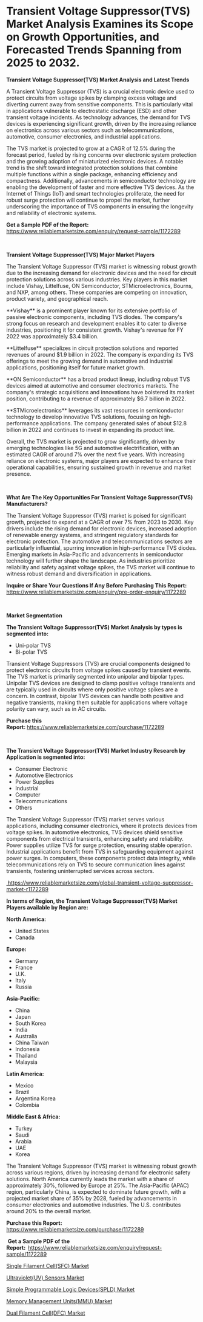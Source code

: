 <p><h1>Transient Voltage Suppressor(TVS) Market Analysis Examines its Scope on Growth Opportunities, and Forecasted Trends Spanning from 2025 to 2032.</h1></p><p><strong>Transient Voltage Suppressor(TVS) Market Analysis and Latest Trends</strong></p>
<p><p>A Transient Voltage Suppressor (TVS) is a crucial electronic device used to protect circuits from voltage spikes by clamping excess voltage and diverting current away from sensitive components. This is particularly vital in applications vulnerable to electrostatic discharge (ESD) and other transient voltage incidents. As technology advances, the demand for TVS devices is experiencing significant growth, driven by the increasing reliance on electronics across various sectors such as telecommunications, automotive, consumer electronics, and industrial applications.</p><p>The TVS market is projected to grow at a CAGR of 12.5% during the forecast period, fueled by rising concerns over electronic system protection and the growing adoption of miniaturized electronic devices. A notable trend is the shift toward integrated protection solutions that combine multiple functions within a single package, enhancing efficiency and compactness. Additionally, advancements in semiconductor technology are enabling the development of faster and more effective TVS devices. As the Internet of Things (IoT) and smart technologies proliferate, the need for robust surge protection will continue to propel the market, further underscoring the importance of TVS components in ensuring the longevity and reliability of electronic systems.</p></p>
<p><strong>Get a Sample PDF of the Report:&nbsp;</strong> <a href="https://www.reliablemarketsize.com/enquiry/request-sample/1172289?utm_campaign=1998&utm_medium=2&utm_source=Github&utm_content=ia&utm_term=06042025&utm_id=transient-voltage-suppressortvs">https://www.reliablemarketsize.com/enquiry/request-sample/1172289</a></p>
<p>&nbsp;</p>
<p><strong>Transient Voltage Suppressor(TVS) Major Market Players</strong></p>
<p><p>The Transient Voltage Suppressor (TVS) market is witnessing robust growth due to the increasing demand for electronic devices and the need for circuit protection solutions across various industries. Key players in this market include Vishay, Littelfuse, ON Semiconductor, STMicroelectronics, Bourns, and NXP, among others. These companies are competing on innovation, product variety, and geographical reach.</p><p>**Vishay** is a prominent player known for its extensive portfolio of passive electronic components, including TVS diodes. The company's strong focus on research and development enables it to cater to diverse industries, positioning it for consistent growth. Vishay's revenue for FY 2022 was approximately $3.4 billion.</p><p>**Littelfuse** specializes in circuit protection solutions and reported revenues of around $1.9 billion in 2022. The company is expanding its TVS offerings to meet the growing demand in automotive and industrial applications, positioning itself for future market growth.</p><p>**ON Semiconductor** has a broad product lineup, including robust TVS devices aimed at automotive and consumer electronics markets. The company's strategic acquisitions and innovations have bolstered its market position, contributing to a revenue of approximately $6.7 billion in 2022.</p><p>**STMicroelectronics** leverages its vast resources in semiconductor technology to develop innovative TVS solutions, focusing on high-performance applications. The company generated sales of about $12.8 billion in 2022 and continues to invest in expanding its product line.</p><p>Overall, the TVS market is projected to grow significantly, driven by emerging technologies like 5G and automotive electrification, with an estimated CAGR of around 7% over the next five years. With increasing reliance on electronic systems, major players are expected to enhance their operational capabilities, ensuring sustained growth in revenue and market presence.</p></p>
<p>&nbsp;</p>
<p><strong>What Are The Key Opportunities For Transient Voltage Suppressor(TVS) Manufacturers?</strong></p>
<p><p>The Transient Voltage Suppressor (TVS) market is poised for significant growth, projected to expand at a CAGR of over 7% from 2023 to 2030. Key drivers include the rising demand for electronic devices, increased adoption of renewable energy systems, and stringent regulatory standards for electronic protection. The automotive and telecommunications sectors are particularly influential, spurring innovation in high-performance TVS diodes. Emerging markets in Asia-Pacific and advancements in semiconductor technology will further shape the landscape. As industries prioritize reliability and safety against voltage spikes, the TVS market will continue to witness robust demand and diversification in applications.</p></p>
<p><strong>Inquire or Share Your Questions If Any Before Purchasing This Report:</strong> <a href="https://www.reliablemarketsize.com/enquiry/pre-order-enquiry/1172289?utm_campaign=1998&utm_medium=2&utm_source=Github&utm_content=ia&utm_term=06042025&utm_id=transient-voltage-suppressortvs">https://www.reliablemarketsize.com/enquiry/pre-order-enquiry/1172289</a></p>
<p>&nbsp;</p>
<p><strong>Market Segmentation</strong></p>
<p><strong>The Transient Voltage Suppressor(TVS) Market Analysis by types is segmented into:</strong></p>
<p><ul><li>Uni-polar TVS</li><li>Bi-polar TVS</li></ul></p>
<p><p>Transient Voltage Suppressors (TVS) are crucial components designed to protect electronic circuits from voltage spikes caused by transient events. The TVS market is primarily segmented into unipolar and bipolar types. Unipolar TVS devices are designed to clamp positive voltage transients and are typically used in circuits where only positive voltage spikes are a concern. In contrast, bipolar TVS devices can handle both positive and negative transients, making them suitable for applications where voltage polarity can vary, such as in AC circuits.</p></p>
<p><strong>Purchase this Report:&nbsp;</strong><a href="https://www.reliablemarketsize.com/purchase/1172289?utm_campaign=1998&utm_medium=2&utm_source=Github&utm_content=ia&utm_term=06042025&utm_id=transient-voltage-suppressortvs">https://www.reliablemarketsize.com/purchase/1172289</a></p>
<p>&nbsp;</p>
<p><strong>The Transient Voltage Suppressor(TVS) Market Industry Research by Application is segmented into:</strong></p>
<p><ul><li>Consumer Electronic</li><li>Automotive Electronics</li><li>Power Supplies</li><li>Industrial</li><li>Computer</li><li>Telecommunications</li><li>Others</li></ul></p>
<p><p>The Transient Voltage Suppressor (TVS) market serves various applications, including consumer electronics, where it protects devices from voltage spikes. In automotive electronics, TVS devices shield sensitive components from electrical transients, enhancing safety and reliability. Power supplies utilize TVS for surge protection, ensuring stable operation. Industrial applications benefit from TVS in safeguarding equipment against power surges. In computers, these components protect data integrity, while telecommunications rely on TVS to secure communication lines against transients, fostering uninterrupted services across sectors.</p></p>
<p><a href="https://www.reliablemarketsize.com/global-transient-voltage-suppressor-market-r1172289?utm_campaign=1998&utm_medium=2&utm_source=Github&utm_content=ia&utm_term=06042025&utm_id=transient-voltage-suppressortvs">&nbsp;https://www.reliablemarketsize.com/global-transient-voltage-suppressor-market-r1172289</a></p>
<p><strong>In terms of Region, the Transient Voltage Suppressor(TVS) Market Players available by Region are:</strong></p>
<p>
    <p> <strong> North America: </strong>
        <ul>
            <li>United States</li>
            <li>Canada</li>
        </ul>
        </p> 
    <p> <strong> Europe: </strong>
        <ul>
            <li>Germany</li>
            <li>France</li>
            <li>U.K.</li>
            <li>Italy</li>
            <li>Russia</li>
        </ul>
        </p> 
    <p> <strong> Asia-Pacific: </strong>
        <ul>
            <li>China</li>
            <li>Japan</li>
            <li>South Korea</li>
            <li>India</li>
            <li>Australia</li>
            <li>China Taiwan</li>
            <li>Indonesia</li>
            <li>Thailand</li>
            <li>Malaysia</li>
        </ul>
        </p> 
    <p> <strong> Latin America: </strong>
        <ul>
            <li>Mexico</li>
            <li>Brazil</li>
            <li>Argentina Korea</li>
            <li>Colombia</li>
        </ul>
        </p> 
    <p> <strong> Middle East & Africa: </strong>
        <ul>
            <li>Turkey</li>
            <li>Saudi</li>
            <li>Arabia</li>
            <li>UAE</li>
            <li>Korea</li>
        </ul>
    </p>
    </p>
<p><p>The Transient Voltage Suppressor (TVS) market is witnessing robust growth across various regions, driven by increasing demand for electronic safety solutions. North America currently leads the market with a share of approximately 30%, followed by Europe at 25%. The Asia-Pacific (APAC) region, particularly China, is expected to dominate future growth, with a projected market share of 35% by 2028, fueled by advancements in consumer electronics and automotive industries. The U.S. contributes around 20% to the overall market.</p></p>
<p><strong>Purchase this Report: </strong><a href="https://www.reliablemarketsize.com/purchase/1172289?utm_campaign=1998&utm_medium=2&utm_source=Github&utm_content=ia&utm_term=06042025&utm_id=transient-voltage-suppressortvs">https://www.reliablemarketsize.com/purchase/1172289</a></p>
<p>&nbsp;<strong>Get a Sample PDF of the Report:&nbsp;&nbsp;</strong><a href="https://www.reliablemarketsize.com/enquiry/request-sample/1172289?utm_campaign=1998&utm_medium=2&utm_source=Github&utm_content=ia&utm_term=06042025&utm_id=transient-voltage-suppressortvs">https://www.reliablemarketsize.com/enquiry/request-sample/1172289</a></p>
<p><strong></strong></p>
<p><p><a href="https://github.com/arneslullapq/Market-Research-Report-List-1/blob/main/single-filament-cellsfc-market.md?utm_campaign=1998&utm_medium=2&utm_source=Github&utm_content=ia&utm_term=06042025&utm_id=transient-voltage-suppressortvs">Single Filament Cell(SFC) Market</a></p><p><a href="https://github.com/thatejanet4y/Market-Research-Report-List-1/blob/main/ultravioletuv-sensors-market.md?utm_campaign=1998&utm_medium=2&utm_source=Github&utm_content=ia&utm_term=06042025&utm_id=transient-voltage-suppressortvs">Ultraviolet(UV) Sensors Market</a></p><p><a href="https://github.com/arocasanzib6/Market-Research-Report-List-1/blob/main/simple-programmable-logic-devicesspld-market.md?utm_campaign=1998&utm_medium=2&utm_source=Github&utm_content=ia&utm_term=06042025&utm_id=transient-voltage-suppressortvs">Simple Programmable Logic Devices(SPLD) Market</a></p><p><a href="https://github.com/dringals/Market-Research-Report-List-7/blob/main/memory-management-unitsmmu-market.md?utm_campaign=1998&utm_medium=2&utm_source=Github&utm_content=ia&utm_term=06042025&utm_id=transient-voltage-suppressortvs">Memory Management Units(MMU) Market</a></p><p><a href="https://github.com/langolaskark/Market-Research-Report-List-1/blob/main/dual-filament-celldfc-market.md?utm_campaign=1998&utm_medium=2&utm_source=Github&utm_content=ia&utm_term=06042025&utm_id=transient-voltage-suppressortvs">Dual Filament Cell(DFC) Market</a></p></p>
